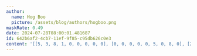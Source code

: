 ```yaml
---
author:
  name: Hog Boo
  picture: /assets/blog/authors/hogboo.png
maskRate: 0.49
date: 2024-07-28T08:00:01.481687
id: 642b6af2-4cb7-11ef-9f85-c95db626c0e3
content: '[[5, 3, 8, 1, 0, 0, 0, 0, 0], [0, 0, 0, 0, 0, 5, 0, 8, 0], [2, 1, 6, 0, 0, 0, 0, 5, 9], [0, 5, 2, 8, 0, 0, 6, 4, 0], [6, 0, 0, 4, 0, 7, 5, 9, 2], [0, 4, 3, 0, 5, 2, 7, 0, 0], [8, 0, 4, 5, 2, 3, 1, 0, 0], [1, 2, 0, 7, 8, 0, 9, 0, 4], [3, 0, 0, 9, 0, 0, 0, 0, 5]]'
---
```

